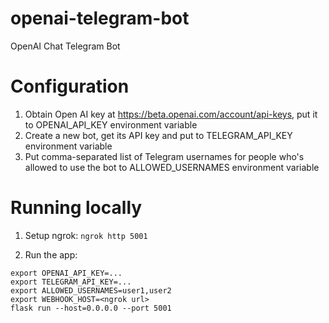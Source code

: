 # openai-telegram-bot

OpenAI Chat Telegram Bot

# Configuration

1. Obtain Open AI key at https://beta.openai.com/account/api-keys, put it to
   OPENAI_API_KEY environment variable
2. Create a new bot, get its API key and put to
   TELEGRAM_API_KEY environment variable
3. Put comma-separated list of Telegram usernames for people who's
   allowed to use the bot to ALLOWED_USERNAMES environment variable

# Running locally

1. Setup ngrok: `ngrok http 5001`

2. Run the app:

```
export OPENAI_API_KEY=...
export TELEGRAM_API_KEY=...
export ALLOWED_USERNAMES=user1,user2
export WEBHOOK_HOST=<ngrok url>
flask run --host=0.0.0.0 --port 5001
```
